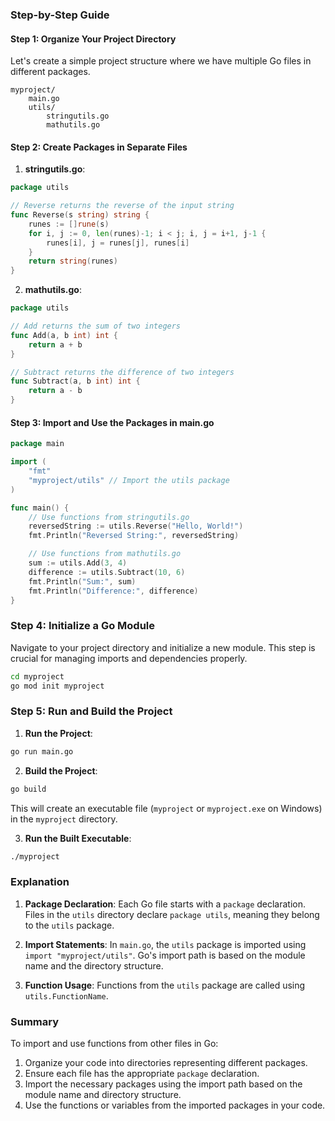 
### Step-by-Step Guide

#### Step 1: Organize Your Project Directory

Let's create a simple project structure where we have multiple Go files in different packages.

```
myproject/
    main.go
    utils/
        stringutils.go
        mathutils.go
```

#### Step 2: Create Packages in Separate Files

1. **stringutils.go**:

```go
package utils

// Reverse returns the reverse of the input string
func Reverse(s string) string {
    runes := []rune(s)
    for i, j := 0, len(runes)-1; i < j; i, j = i+1, j-1 {
        runes[i], j = runes[j], runes[i]
    }
    return string(runes)
}
```

2. **mathutils.go**:

```go
package utils

// Add returns the sum of two integers
func Add(a, b int) int {
    return a + b
}

// Subtract returns the difference of two integers
func Subtract(a, b int) int {
    return a - b
}
```

#### Step 3: Import and Use the Packages in main.go

```go
package main

import (
    "fmt"
    "myproject/utils" // Import the utils package
)

func main() {
    // Use functions from stringutils.go
    reversedString := utils.Reverse("Hello, World!")
    fmt.Println("Reversed String:", reversedString)

    // Use functions from mathutils.go
    sum := utils.Add(3, 4)
    difference := utils.Subtract(10, 6)
    fmt.Println("Sum:", sum)
    fmt.Println("Difference:", difference)
}
```

### Step 4: Initialize a Go Module

Navigate to your project directory and initialize a new module. This step is crucial for managing imports and dependencies properly.

```sh
cd myproject
go mod init myproject
```

### Step 5: Run and Build the Project

1. **Run the Project**:

```sh
go run main.go
```

2. **Build the Project**:

```sh
go build
```

This will create an executable file (`myproject` or `myproject.exe` on Windows) in the `myproject` directory.

3. **Run the Built Executable**:

```sh
./myproject
```

### Explanation

1. **Package Declaration**: Each Go file starts with a `package` declaration. Files in the `utils` directory declare `package utils`, meaning they belong to the `utils` package.

2. **Import Statements**: In `main.go`, the `utils` package is imported using `import "myproject/utils"`. Go's import path is based on the module name and the directory structure.

3. **Function Usage**: Functions from the `utils` package are called using `utils.FunctionName`.

### Summary

To import and use functions from other files in Go:

1. Organize your code into directories representing different packages.
2. Ensure each file has the appropriate `package` declaration.
3. Import the necessary packages using the import path based on the module name and directory structure.
4. Use the functions or variables from the imported packages in your code.

